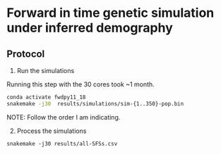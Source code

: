 # Forward in time genetic simulation under inferred demography


## Protocol

1. Run the simulations

Running this step with the 30 cores took ~1 month.

```bash
conda activate fwdpy11_18
snakemake -j30  results/simulations/sim-{1..350}-pop.bin
```

NOTE: Follow the order I am indicating.

2. Process the simulations

```
snakemake -j30 results/all-SFSs.csv
```
